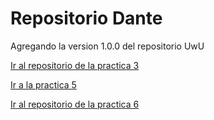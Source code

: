 # Repositorio Dante

Agregando la version 1.0.0 del repositorio UwU

[Ir al repositorio de la practica 3](https://github.com/Gumba117/practica3)

[Ir a la practica 5](../050324/practica-5.md)

[Ir al repositorio de la practica 6](https://github.com/Gumba117/practica6)